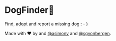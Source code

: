 # DogFinder🐶
Find, adopt and report a missing dog : - )

Made with ❤️ by and 
[@asimonv](https://github.com/asimonv) and [@sgvonbergen](https://github.com/sgvonbergen).